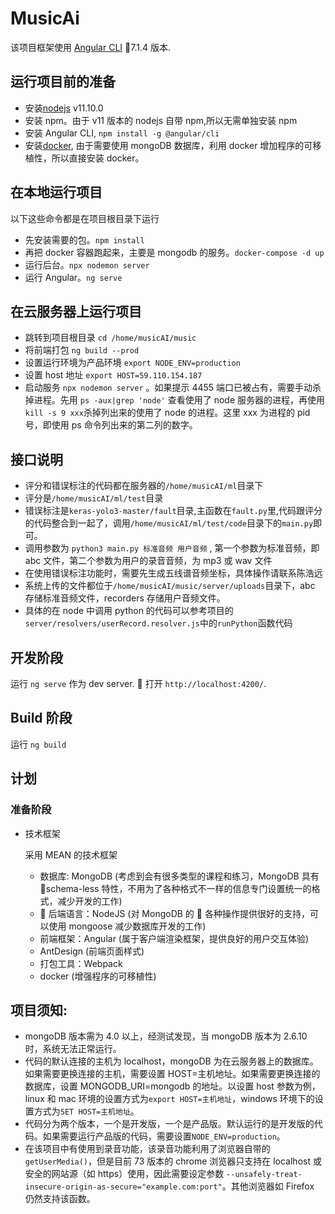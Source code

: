 # MusicAi

该项目框架使用 [Angular CLI](https://github.com/angular/angular-cli) 7.1.4 版本.

## 运行项目前的准备

- 安装[nodejs](https://nodejs.org/en/) v11.10.0
- 安装 npm。由于 v11 版本的 nodejs 自带 npm,所以无需单独安装 npm
- 安装 Angular CLI, `npm install -g @angular/cli`
- 安装[docker](https://www.docker.com/products/docker-desktop), 由于需要使用 mongoDB 数据库，利用 docker 增加程序的可移植性，所以直接安装 docker。

## 在本地运行项目

以下这些命令都是在项目根目录下运行

- 先安装需要的包。`npm install`
- 再把 docker 容器跑起来，主要是 mongodb 的服务。`docker-compose -d up`
- 运行后台。`npx nodemon server`
- 运行 Angular。`ng serve`

## 在云服务器上运行项目

- 跳转到项目根目录 `cd /home/musicAI/music`
- 将前端打包 `ng build --prod`
- 设置运行环境为产品环境 `export NODE_ENV=production`
- 设置 host 地址 `export HOST=59.110.154.187`
- 启动服务 `npx nodemon server` 。如果提示 4455 端口已被占有，需要手动杀掉进程。先用 `ps -aux|grep 'node'` 查看使用了 node 服务器的进程，再使用`kill -s 9 xxx`杀掉列出来的使用了 node 的进程。这里 xxx 为进程的 pid 号，即使用 ps 命令列出来的第二列的数字。

## 接口说明

- 评分和错误标注的代码都在服务器的`/home/musicAI/ml`目录下
- 评分是`/home/musicAI/ml/test`目录
- 错误标注是`keras-yolo3-master/fault`目录,主函数在`fault.py`里,代码跟评分的代码整合到一起了，调用`/home/musicAI/ml/test/code`目录下的`main.py`即可。
- 调用参数为 `python3 main.py 标准音频 用户音频` , 第一个参数为标准音频，即 abc 文件，第二个参数为用户的录音音频，为 mp3 或 wav 文件
- 在使用错误标注功能时，需要先生成五线谱音频坐标，具体操作请联系陈浩远
- 系统上传的文件都位于`/home/musicAI/music/server/uploads`目录下，abc 存储标准音频文件，recorders 存储用户音频文件。
- 具体的在 node 中调用 python 的代码可以参考项目的`server/resolvers/userRecord.resolver.js`中的`runPython`函数代码

## 开发阶段

运行 `ng serve` 作为 dev server.  打开 `http://localhost:4200/`.

## Build 阶段

运行 `ng build`

## 计划

### 准备阶段

- 技术框架

  采用 MEAN 的技术框架

  - 数据库: MongoDB (考虑到会有很多类型的课程和练习，MongoDB 具有 schema-less 特性，不用为了各种格式不一样的信息专门设置统一的格式，减少开发的工作)
  -  后端语言：NodeJS (对 MongoDB 的  各种操作提供很好的支持，可以使用 mongoose 减少数据库开发的工作)
  - 前端框架：Angular (属于客户端渲染框架，提供良好的用户交互体验)
  - AntDesign (前端页面样式)
  - 打包工具：Webpack
  - docker (增强程序的可移植性)

## 项目须知:

- mongoDB 版本需为 4.0 以上，经测试发现，当 mongoDB 版本为 2.6.10 时，系统无法正常运行。
- 代码的默认连接的主机为 localhost，mongoDB 为在云服务器上的数据库。如果需要更换连接的主机，需要设置 HOST=主机地址。如果需要更换连接的数据库，设置 MONGODB_URI=mongodb 的地址。以设置 host 参数为例，linux 和 mac 环境的设置方式为`export HOST=主机地址`，windows 环境下的设置方式为`SET HOST=主机地址`。
- 代码分为两个版本，一个是开发版，一个是产品版。默认运行的是开发版的代码。如果需要运行产品版的代码，需要设置`NODE_ENV=production`。
- 在该项目中有使用到录音功能，该录音功能利用了浏览器自带的`getUserMedia()`，但是目前 73 版本的 chrome 浏览器只支持在 localhost 或安全的网站源（如 https）使用，因此需要设定参数 `--unsafely-treat-insecure-origin-as-secure="example.com:port"`。其他浏览器如 Firefox 仍然支持该函数。
